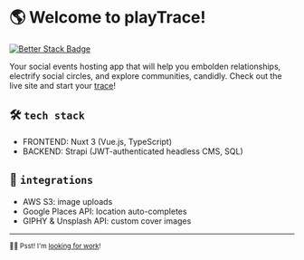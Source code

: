 # 🌎 Welcome to playTrace!

[![Better Stack Badge](https://uptime.betterstack.com/status-badges/v1/monitor/ssyp.svg)](https://uptime.betterstack.com/?utm_source=status_badge)

Your social events hosting app that will help you embolden relationships, electrify social circles, and explore communities, candidly.
Check out the live site and start your [trace](https://playtrace.app)!

## 🛠 `tech stack`
- FRONTEND: Nuxt 3 (Vue.js, TypeScript)
- BACKEND: Strapi (JWT-authenticated headless CMS, SQL)

## 🚀 `integrations`
- AWS S3: image uploads
- Google Places API: location auto-completes
- GIPHY & Unsplash API: custom cover images

---
<sub>🙋‍♂️ Psst! I'm [looking for work](https://www.linkedin.com/in/gordonta/)!</sub>
